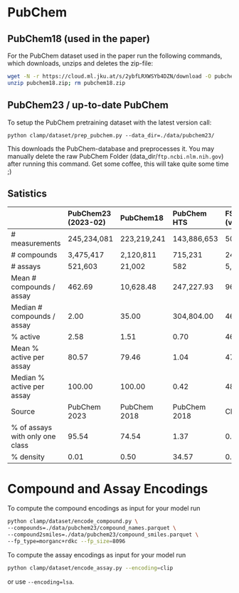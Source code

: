 # PubChem

## PubChem18 (used in the paper)
For the PubChem dataset used in the paper run the following commands, which downloads, unzips and deletes the zip-file:
```bash
wget -N -r https://cloud.ml.jku.at/s/2ybfLRXWSYb4DZN/download -O pubchem18.zip
unzip pubchem18.zip; rm pubchem18.zip
```

## PubChem23 / up-to-date PubChem 
To setup the PubChem pretraining dataset with the latest version call:
```
python clamp/dataset/prep_pubchem.py --data_dir=./data/pubchem23/
```
This downloads the PubChem-database and preprocesses it.
You may manually delete the raw PubChem Folder (data_dir/`ftp.ncbi.nlm.nih.gov`) after running this command.
Get some coffee, this will take quite some time ;)

## Satistics

|                                 | PubChem23 (2023-02)   | PubChem18   | PubChem HTS   | FSMOL (v1)   |
|:--------------------------------|:------------------------|:-----------------|:--------------|:---------|
| # measurements                  | 245,234,081             | 223,219,241      | 143,886,653   | 501,366  |
| # compounds                     | 3,475,417               | 2,120,811        | 715,231       | 240,465  |
| # assays                        | 521,603                 | 21,002           | 582           | 5,135    |
| Mean # compounds / assay        | 462.69                  | 10,628.48        | 247,227.93    | 96.32    |
| Median # compounds / assay      | 2.00                    | 35.00            | 304,804.00    | 46.00    |
| % active                        | 2.58                    | 1.51             | 0.70          | 46.48    |
| Mean % active per assay         | 80.57                   | 79.46            | 1.04          | 47.17    |
| Median % active per assay       | 100.00                  | 100.00           | 0.42          | 48.84    |
| Source                          | PubChem 2023                | PubChem 2018     | PubChem 2018      | ChEMBL27 |
| % of assays with only one class | 95.54                   | 74.54            | 1.37          | 0.00     |
| % density                       | 0.01                    | 0.50             | 34.57         | 0.04     |

# Compound and Assay Encodings

To compute the compound encodings as input for your model run
```bash
python clamp/dataset/encode_compound.py \
--compounds=./data/pubchem23/compound_names.parquet \
--compound2smiles=./data/pubchem23/compound_smiles.parquet \
--fp_type=morganc+rdkc --fp_size=8096
```

To compute the assay encodings as input for your model run
```bash
python clamp/dataset/encode_assay.py --encoding=clip
```
or use ```--encoding=lsa```.


